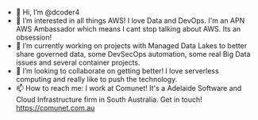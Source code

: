 - 👋 Hi, I’m @dcoder4
- 👀 I’m interested in all things AWS! I love Data and DevOps. I'm an APN AWS Ambassador which means I cant stop talking about AWS. Its an obsession!
- 🌱 I’m currently working on projects with Managed Data Lakes to better share governed data, some DevSecOps automation, some real Big Data issues and several container projects.
- 💞️ I’m looking to collaborate on getting better! I love serverless computing and really like to push the technology.
- 📫 How to reach me: I work at Comunet! It's a Adelaide Software and Cloud Infrastructure firm in South Australia. Get in touch! https://comunet.com.au

<!---
dcoder4/dcoder4 is a ✨ special ✨ repository because its `README.md` (this file) appears on your GitHub profile.
You can click the Preview link to take a look at your changes.
--->
